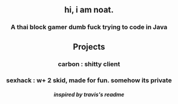 <div align= center>
  <h2>hi, i am noat.</h2>
  <h3>A thai block gamer dumb fuck trying to code in Java</h3>
  <h2>Projects</h4>
  <h3>carbon : shitty client</h3>
  <h3>sexhack : w+ 2 skid, made for fun. somehow its private</h3>
  
  
  
  
  <h5>inspired by travis's readme

